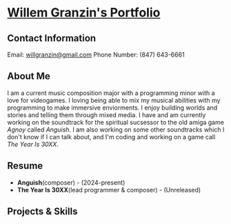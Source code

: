 # <ins>**Willem Granzin's Portfolio**</ins>
## Contact Information
Email: willgranzin@gmail.com
Phone Number: (847) 643-6661
## About Me
I am a current music composition major with a programming minor with a love for videogames.  I loving being able to mix my musical abilities with my programming to make immersive enviorments.  I enjoy building worlds and stories and telling them through mixed media.  I have and am currently working on the soundtrack for the spiritual sucsessor to the old amiga game *Agnoy* called *Anguish*.  I am also working on some other soundtracks which I don't know if I can talk about, and I'm coding and working on a game call *The Year Is 30XX*.
## Resume
* **Anguish**(composer) - (2024-present)
* **The Year Is 30XX**(lead programmer & composer) - (Unreleased)
## Projects & Skills
